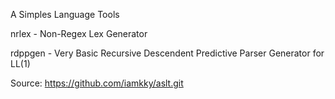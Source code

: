 A Simples Language Tools

nrlex - Non-Regex Lex Generator

rdppgen - Very Basic Recursive Descendent Predictive Parser Generator for LL(1)

Source:
https://github.com/iamkky/aslt.git

